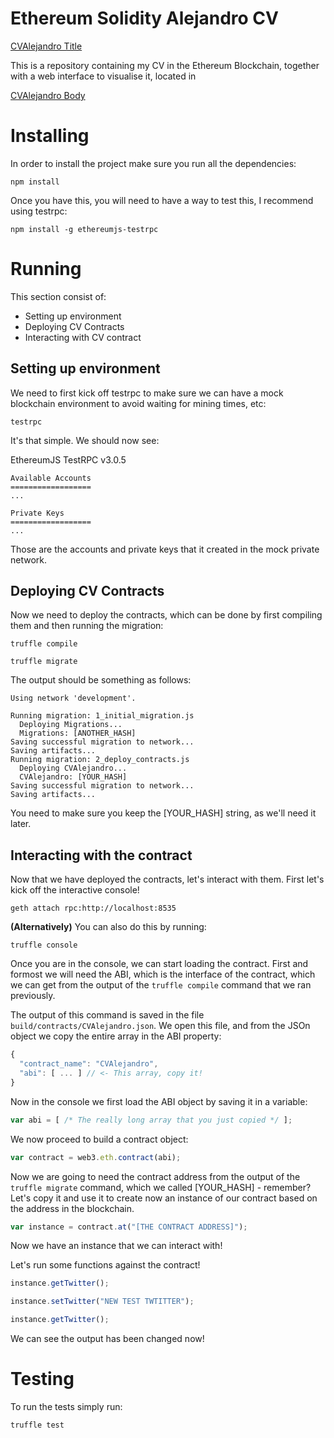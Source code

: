 # Ethereum Solidity Alejandro CV

[CVAlejandro Title](https://github.com/axsauze/ethereum-solidity-alejandro-cv/blob/master/assets/title.png?raw=true)

This is a repository containing my CV in the Ethereum Blockchain, together with a web interface to visualise it, located in

[CVAlejandro Body](https://github.com/axsauze/ethereum-solidity-alejandro-cv/blob/master/assets/body.png?raw=true)


# Installing

In order to install the project make sure you run all the dependencies:

```
npm install
```

Once you have this, you will need to have a way to test this, I recommend using testrpc:

```
npm install -g ethereumjs-testrpc
```

# Running

This section consist of:

* Setting up environment
* Deploying CV Contracts
* Interacting with CV contract


## Setting up environment

We need to first kick off testrpc to make sure we can have a mock blockchain environment to avoid waiting for mining times, etc:

```
testrpc
```

It's that simple. We should now see:

EthereumJS TestRPC v3.0.5

```
Available Accounts
==================
...

Private Keys
==================
...
```

Those are the accounts and private keys that it created in the mock private network.

## Deploying CV Contracts

Now we need to deploy the contracts, which can be done by first compiling them and then running the migration:

```
truffle compile

truffle migrate
```

The output should be something as follows:

```
Using network 'development'.

Running migration: 1_initial_migration.js
  Deploying Migrations...
  Migrations: [ANOTHER_HASH]
Saving successful migration to network...
Saving artifacts...
Running migration: 2_deploy_contracts.js
  Deploying CVAlejandro...
  CVAlejandro: [YOUR_HASH]
Saving successful migration to network...
Saving artifacts...
```

You need to make sure you keep the [YOUR_HASH] string, as we'll need it later.

## Interacting with the contract

Now that we have deployed the contracts, let's interact with them. First let's kick off the interactive console!

```
geth attach rpc:http://localhost:8535
```

**(Alternatively)** You can also do this by running:

```
truffle console
```

Once you are in the console, we can start loading the contract. First and formost we will need the ABI, which is the interface of the contract, which we can get from the output of the `truffle compile` command that we ran previously.

The output of this command is saved in the file `build/contracts/CVAlejandro.json`. We open this file, and from the JSOn object we copy the entire array in the ABI property:

``` javascript
{
  "contract_name": "CVAlejandro",
  "abi": [ ... ] // <- This array, copy it!
}
```

Now in the console we first load the ABI object by saving it in a variable:

``` javascript
var abi = [ /* The really long array that you just copied */ ];
```

We now proceed to build a contract object:

``` javascript
var contract = web3.eth.contract(abi);
```

Now we are going to need the contract address from the output of the `truffle migrate` command, which we called [YOUR_HASH] - remember? Let's copy it and use it to create now an instance of our contract based on the address in the blockchain.

``` javascript
var instance = contract.at("[THE CONTRACT ADDRESS]");
```

Now we have an instance that we can interact with!

Let's run some functions against the contract!

``` javascript
instance.getTwitter();

instance.setTwitter("NEW TEST TWTITTER");

instance.getTwitter();
```

We can see the output has been changed now!

# Testing

To run the tests simply run:

```
truffle test
```


